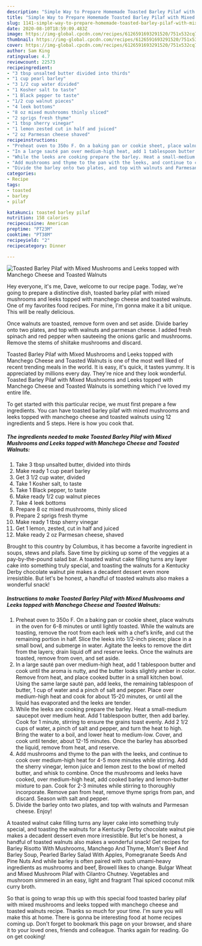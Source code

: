 ```yaml
---
description: "Simple Way to Prepare Homemade Toasted Barley Pilaf with Mixed Mushrooms and Leeks topped with Manchego Cheese and Toasted Walnuts"
title: "Simple Way to Prepare Homemade Toasted Barley Pilaf with Mixed Mushrooms and Leeks topped with Manchego Cheese and Toasted Walnuts"
slug: 1141-simple-way-to-prepare-homemade-toasted-barley-pilaf-with-mixed-mushrooms-and-leeks-topped-with-manchego-cheese-and-toasted-walnuts
date: 2020-08-10T18:59:09.483Z
image: https://img-global.cpcdn.com/recipes/6126591693291520/751x532cq70/toasted-barley-pilaf-with-mixed-mushrooms-and-leeks-topped-with-manchego-cheese-and-toasted-walnuts-recipe-main-photo.jpg
thumbnail: https://img-global.cpcdn.com/recipes/6126591693291520/751x532cq70/toasted-barley-pilaf-with-mixed-mushrooms-and-leeks-topped-with-manchego-cheese-and-toasted-walnuts-recipe-main-photo.jpg
cover: https://img-global.cpcdn.com/recipes/6126591693291520/751x532cq70/toasted-barley-pilaf-with-mixed-mushrooms-and-leeks-topped-with-manchego-cheese-and-toasted-walnuts-recipe-main-photo.jpg
author: Sam King
ratingvalue: 4.7
reviewcount: 22573
recipeingredient:
- "3 tbsp unsalted butter divided into thirds"
- "1 cup pearl barley"
- "3 1/2 cup water divided"
- "1 Kosher salt to taste"
- "1 Black pepper to taste"
- "1/2 cup walnut pieces"
- "4 leek bottoms"
- "8 oz mixed mushrooms thinly sliced"
- "2 sprigs fresh thyme"
- "1 tbsp sherry vinegar"
- "1 lemon zested cut in half and juiced"
- "2 oz Parmesan cheese shaved"
recipeinstructions:
- "Preheat oven to 350o F. On a baking pan or cookie sheet, place walnuts in the oven for 6-8 minutes or until lightly toasted. While the walnuts are toasting, remove the root from each leek with a chef’s knife, and cut the remaining portion in half. Slice the leeks into 1/2-inch pieces; place in a small bowl, and submerge in water. Agitate the leeks to remove the dirt from the layers; drain liquid off and reserve leeks. Once the walnuts are toasted, remove from oven, and set aside."
- "In a large sauté pan over medium-high heat, add 1 tablespoon butter and cook until the aroma is nutty, and the butter looks slightly amber in color. Remove from heat, and place cooked butter in a small kitchen bowl. Using the same large sauté pan, add leeks, the remaining tablespoon of butter, 1 cup of water and a pinch of salt and pepper. Place over medium-high heat and cook for about 15-20 minutes, or until all the liquid has evaporated and the leeks are tender."
- "While the leeks are cooking prepare the barley. Heat a small-medium saucepot over medium heat. Add 1 tablespoon butter, then add barley. Cook for 1 minute, stirring to ensure the grains toast evenly. Add 2 1/2 cups of water, a pinch of salt and pepper, and turn the heat to high. Bring the water to a boil, and lower heat to medium-low. Cover, and cook until tender, about 12-15 minutes. Once the barley has absorbed the liquid, remove from heat, and reserve."
- "Add mushrooms and thyme to the pan with the leeks, and continue to cook over medium-high heat for 4-5 more minutes while stirring. Add the sherry vinegar, lemon juice and lemon zest to the bowl of melted butter, and whisk to combine. Once the mushrooms and leeks have cooked, over medium-high heat, add cooked barley and lemon-butter mixture to pan. Cook for 2-3 minutes while stirring to thoroughly incorporate. Remove pan from heat, remove thyme sprigs from pan, and discard. Season with salt and pepper."
- "Divide the barley onto two plates, and top with walnuts and Parmesan cheese. Enjoy!"
categories:
- Recipe
tags:
- toasted
- barley
- pilaf

katakunci: toasted barley pilaf 
nutrition: 158 calories
recipecuisine: American
preptime: "PT23M"
cooktime: "PT38M"
recipeyield: "2"
recipecategory: Dinner

---
```



![Toasted Barley Pilaf with Mixed Mushrooms and Leeks topped with Manchego Cheese and Toasted Walnuts](https://img-global.cpcdn.com/recipes/6126591693291520/751x532cq70/toasted-barley-pilaf-with-mixed-mushrooms-and-leeks-topped-with-manchego-cheese-and-toasted-walnuts-recipe-main-photo.jpg)

Hey everyone, it's me, Dave, welcome to our recipe page. Today, we're going to prepare a distinctive dish, toasted barley pilaf with mixed mushrooms and leeks topped with manchego cheese and toasted walnuts. One of my favorites food recipes. For mine, I'm gonna make it a bit unique. This will be really delicious.

Once walnuts are toasted, remove form oven and set aside. Divide barley onto two plates, and top with walnuts and parmesan cheese. I added fresh spinach and red pepper when sauteeing the onions garlic and mushrooms. Remove the stems of shiitake mushrooms and discard.

Toasted Barley Pilaf with Mixed Mushrooms and Leeks topped with Manchego Cheese and Toasted Walnuts is one of the most well liked of recent trending meals in the world. It is easy, it's quick, it tastes yummy. It is appreciated by millions every day. They're nice and they look wonderful. Toasted Barley Pilaf with Mixed Mushrooms and Leeks topped with Manchego Cheese and Toasted Walnuts is something which I've loved my entire life.


To get started with this particular recipe, we must first prepare a few ingredients. You can have toasted barley pilaf with mixed mushrooms and leeks topped with manchego cheese and toasted walnuts using 12 ingredients and 5 steps. Here is how you cook that.

<!--inarticleads1-->

##### The ingredients needed to make Toasted Barley Pilaf with Mixed Mushrooms and Leeks topped with Manchego Cheese and Toasted Walnuts:

1. Take 3 tbsp unsalted butter, divided into thirds
1. Make ready 1 cup pearl barley
1. Get 3 1/2 cup water, divided
1. Take 1 Kosher salt, to taste
1. Take 1 Black pepper, to taste
1. Make ready 1/2 cup walnut pieces
1. Take 4 leek bottoms
1. Prepare 8 oz mixed mushrooms, thinly sliced
1. Prepare 2 sprigs fresh thyme
1. Make ready 1 tbsp sherry vinegar
1. Get 1 lemon, zested, cut in half and juiced
1. Make ready 2 oz Parmesan cheese, shaved


Brought to this country by Columbus, it has become a favorite ingredient in soups, stews and pilafs. Save time by picking up some of the veggies at a pay-by-the-pound salad bar. A toasted walnut cake filling turns any layer cake into something truly special, and toasting the walnuts for a Kentucky Derby chocolate walnut pie makes a decadent dessert even more irresistible. But let&#39;s be honest, a handful of toasted walnuts also makes a wonderful snack! 

<!--inarticleads2-->

##### Instructions to make Toasted Barley Pilaf with Mixed Mushrooms and Leeks topped with Manchego Cheese and Toasted Walnuts:

1. Preheat oven to 350o F. On a baking pan or cookie sheet, place walnuts in the oven for 6-8 minutes or until lightly toasted. While the walnuts are toasting, remove the root from each leek with a chef’s knife, and cut the remaining portion in half. Slice the leeks into 1/2-inch pieces; place in a small bowl, and submerge in water. Agitate the leeks to remove the dirt from the layers; drain liquid off and reserve leeks. Once the walnuts are toasted, remove from oven, and set aside.
1. In a large sauté pan over medium-high heat, add 1 tablespoon butter and cook until the aroma is nutty, and the butter looks slightly amber in color. Remove from heat, and place cooked butter in a small kitchen bowl. Using the same large sauté pan, add leeks, the remaining tablespoon of butter, 1 cup of water and a pinch of salt and pepper. Place over medium-high heat and cook for about 15-20 minutes, or until all the liquid has evaporated and the leeks are tender.
1. While the leeks are cooking prepare the barley. Heat a small-medium saucepot over medium heat. Add 1 tablespoon butter, then add barley. Cook for 1 minute, stirring to ensure the grains toast evenly. Add 2 1/2 cups of water, a pinch of salt and pepper, and turn the heat to high. Bring the water to a boil, and lower heat to medium-low. Cover, and cook until tender, about 12-15 minutes. Once the barley has absorbed the liquid, remove from heat, and reserve.
1. Add mushrooms and thyme to the pan with the leeks, and continue to cook over medium-high heat for 4-5 more minutes while stirring. Add the sherry vinegar, lemon juice and lemon zest to the bowl of melted butter, and whisk to combine. Once the mushrooms and leeks have cooked, over medium-high heat, add cooked barley and lemon-butter mixture to pan. Cook for 2-3 minutes while stirring to thoroughly incorporate. Remove pan from heat, remove thyme sprigs from pan, and discard. Season with salt and pepper.
1. Divide the barley onto two plates, and top with walnuts and Parmesan cheese. Enjoy!


A toasted walnut cake filling turns any layer cake into something truly special, and toasting the walnuts for a Kentucky Derby chocolate walnut pie makes a decadent dessert even more irresistible. But let&#39;s be honest, a handful of toasted walnuts also makes a wonderful snack! Get recipes for Barley Risotto With Mushrooms, Manchego And Thyme, Mom&#39;s Beef And Barley Soup, Pearled Barley Salad With Apples, Pomegranate Seeds And Pine Nuts And while barley is often paired with such umami-heavy ingredients as mushrooms and beef, Browell likes to change. Bulgar Wheat and Mixed Mushroom Pilaf with Cilantro Chutney. Vegetables and mushroom simmered in an easy, light and fragrant Thai spiced coconut milk curry broth. 

So that is going to wrap this up with this special food toasted barley pilaf with mixed mushrooms and leeks topped with manchego cheese and toasted walnuts recipe. Thanks so much for your time. I'm sure you will make this at home. There is gonna be interesting food at home recipes coming up. Don't forget to bookmark this page on your browser, and share it to your loved ones, friends and colleague. Thanks again for reading. Go on get cooking!
